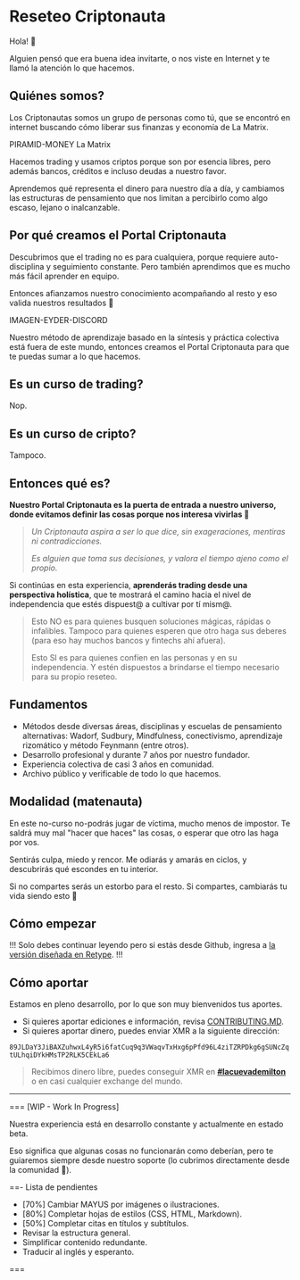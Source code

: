 # Reseteo Criptonauta

Hola! 👋

Alguien pensó que era buena idea invitarte, o nos viste en Internet y te llamó la atención lo que hacemos.

## Quiénes somos?

Los Criptonautas somos un grupo de personas como tú, que se encontró en internet buscando cómo liberar sus finanzas y economía de La Matrix.

PIRAMID-MONEY
La Matrix

Hacemos trading y usamos criptos porque son por esencia libres, pero además bancos, créditos e incluso deudas a nuestro favor.

Aprendemos qué representa el dinero para nuestro día a día, y cambiamos las estructuras de pensamiento que nos limitan a percibirlo como algo escaso, lejano o inalcanzable.

## Por qué creamos el Portal Criptonauta

Descubrimos que el trading no es para cualquiera, porque requiere auto-disciplina y seguimiento constante. Pero también aprendimos que es mucho más fácil aprender en equipo.

Entonces afianzamos nuestro conocimiento acompañando al resto y eso valida nuestros resultados 🧡

IMAGEN-EYDER-DISCORD

Nuestro método de aprendizaje basado en la síntesis y práctica colectiva está fuera de este mundo, entonces creamos el Portal Criptonauta para que te puedas sumar a lo que hacemos.

## Es un curso de trading?

Nop.

## Es un curso de cripto?

Tampoco.

## Entonces qué es?

**Nuestro Portal Criptonauta es la puerta de entrada a nuestro universo, donde evitamos definir las cosas porque nos interesa vivirlas 🚀**

> _Un Criptonauta aspira a ser lo que dice, sin exageraciones, mentiras ni contradicciones._
> 
> _Es alguien que toma sus decisiones, y valora el tiempo ajeno como el propio._

Si continúas en esta experiencia, **aprenderás trading desde una perspectiva holística**, que te mostrará el camino hacia el nivel de independencia que estés dispuest@ a cultivar por tí mism@.

> Esto NO es para quienes busquen soluciones mágicas, rápidas o infalibles. Tampoco para quienes esperen que otro haga sus deberes (para eso hay muchos bancos y fintechs ahí afuera).
> 
> Esto SI es para quienes confíen en las personas y en su independencia. Y estén dispuestos a brindarse el tiempo necesario para su propio reseteo.

## Fundamentos

* Métodos desde diversas áreas, disciplinas y escuelas de pensamiento alternativas: Wadorf, Sudbury, Mindfulness, conectivismo, aprendizaje rizomático y método Feynmann (entre otros).
* Desarrollo profesional y durante 7 años por nuestro fundador.
* Experiencia colectiva de casi 3 años en comunidad.
* Archivo público y verificable de todo lo que hacemos.

## Modalidad (matenauta)

En este no-curso no-podrás jugar de víctima, mucho menos de impostor. Te saldrá muy mal "hacer que haces" las cosas, o esperar que otro las haga por vos.

Sentirás culpa, miedo y rencor. Me odiarás y amarás en ciclos, y descubrirás qué escondes en tu interior.

Si no compartes serás un estorbo para el resto. Si compartes, cambiarás tu vida siendo esto 🙏

## Cómo empezar

!!!
Solo debes continuar leyendo pero si estás desde Github, ingresa a [la versión diseñada en Retype](https://trading.criptonautas.co).
!!!

## Cómo aportar

Estamos en pleno desarrollo, por lo que son muy bienvenidos tus aportes.

* Si quieres aportar ediciones e información, revisa [CONTRIBUTING.MD](CONTRIBUTING.md).
* Si quieres aportar dinero, puedes enviar XMR a la siguiente dirección:

``89JLDaY3JiBAXZuhwxL4yR5i6fatCuq9q3VWaqvTxHxg6pPfd96L4ziTZRPDkg6gSUNcZqtULhqiDYkHMsTP2RLK5CEkLa6``

> Recibimos dinero libre, puedes conseguir XMR en **[#lacuevademilton](https://discord.criptonautas.co)** o en casi cualquier exchange del mundo.

---

=== [WIP - Work In Progress]

Nuestra experiencia está en desarrollo constante y actualmente en estado beta.

Eso significa que algunas cosas no funcionarán como deberían, pero te guiaremos siempre desde nuestro soporte (lo cubrimos directamente desde la comunidad 🧡).

==- Lista de pendientes

* [70%] Cambiar MAYUS por imágenes o ilustraciones.
* [80%] Completar hojas de estilos (CSS, HTML, Markdown).
* [50%] Completar citas en títulos y subtítulos.
* Revisar la estructura general.
* Simplificar contenido redundante.
* Traducir al inglés y esperanto.

===
